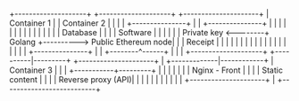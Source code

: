 +--------------------+   +--------------------+       +---------------------+
| Container 1        |   | Container 2        |       |                     |
| +---------------+  |   | +---------------+  |       |                     |
| |               |  |   | |               |  |       |                     |
| | Database      |  |   | | Software      |  |       |                     |
| |  Private key  <--------+  Golang       +----------> Public Ethereum node|
| |  Receipt      |  |   | |               |  |       |                     |
| |               |  |   | |               |  |       |                     |
| +---------------+  |   | +--------^------+  |       |                     |
+--------------------+   +----------|---------+       +---------------------+
                                    |
                      +-------------|------------+
                      | Container 3 |            |
                      | +-----------+---------+  |
                      | |                     |  |
                      | | Nginx - Front       |  |
                      | |  Static content     |  |
                      | |  Reverse proxy (API)|  |
                      | |                     |  |
                      | |                     |  |
                      | +---------------------+  |
                      +--------------------------+

